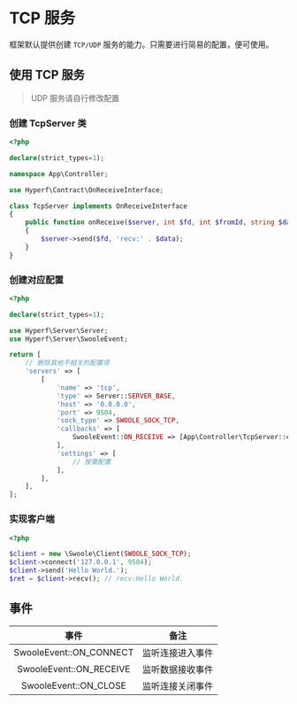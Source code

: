 # TCP 服务

框架默认提供创建 `TCP/UDP` 服务的能力。只需要进行简易的配置，便可使用。

## 使用 TCP 服务

> UDP 服务请自行修改配置

### 创建 TcpServer 类

```php
<?php

declare(strict_types=1);

namespace App\Controller;

use Hyperf\Contract\OnReceiveInterface;

class TcpServer implements OnReceiveInterface
{
    public function onReceive($server, int $fd, int $fromId, string $data): void
    {
        $server->send($fd, 'recv:' . $data);
    }
}

```

### 创建对应配置

```php
<?php

declare(strict_types=1);

use Hyperf\Server\Server;
use Hyperf\Server\SwooleEvent;

return [
    // 删除其他不相关的配置项
    'servers' => [
        [
            'name' => 'tcp',
            'type' => Server::SERVER_BASE,
            'host' => '0.0.0.0',
            'port' => 9504,
            'sock_type' => SWOOLE_SOCK_TCP,
            'callbacks' => [
                SwooleEvent::ON_RECEIVE => [App\Controller\TcpServer::class, 'onReceive'],
            ],
            'settings' => [
                // 按需配置
            ],
        ],
    ],
];

```

### 实现客户端

```php
<?php

$client = new \Swoole\Client(SWOOLE_SOCK_TCP);
$client->connect('127.0.0.1', 9504);
$client->send('Hello World.');
$ret = $client->recv(); // recv:Hello World.
```

## 事件

|          事件           |       备注       |
| :---------------------: | :--------------: |
| SwooleEvent::ON_CONNECT | 监听连接进入事件 |
| SwooleEvent::ON_RECEIVE | 监听数据接收事件 |
|  SwooleEvent::ON_CLOSE  | 监听连接关闭事件 |

